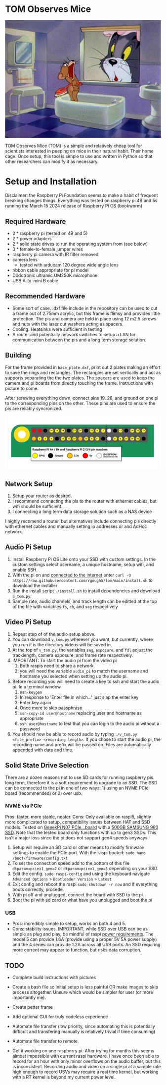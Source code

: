 # TOM Observes Mice
![this is fair use right?](pic/tom_n_jerry.jpg)

TOM Observes Mice (TOM) is a simple and relatively cheap tool for scientists interested in peeping on mice in their natural habit. Their home cage.
Once setup, this tool is simple to use and written in Python so that other researchers can modify it as necessary.

# Setup and Installation
Disclaimer: the Raspberry Pi Foundation seems to make a habit of frequent breaking changes things. Everything was tested on raspberry pi 4B and 5s running the March 15 2024 release of Raspberry Pi OS (bookworm)

## Required Hardware
- 2 * raspberry pi (tested on 4B and 5)
- 2 * power adapters
- 2 * solid state drives to run the operating system from (see below)
- 3 * female-to-female jumper wires
- raspberry pi camera with IR filter removed
- camera lens
    - tested with arducam 120 degree wide angle lens
- ribbon cable appropriate for pi model
- Dodotronic ultramic UM250K microphone
- USB A-to-mini B cable

## Recommended Hardware
- Some sort of case. .dxf file include in the repository can be used to cut a frame out of 2.75mm acrylic, but this frame is flimsy and provides little protection. The pis and camera are held in place using 12 m2.5 screws and nuts with the laser cut washers acting as spacers.
- Cooling. Heatsinks were sufficient in testing
- A router and potentially network switches to setup a LAN for communication between the pis and a long term storage solution.

## Building

For the frame provided in `base_plate.dxf`, print out 2 plates making an effort to save the rings and rectangles. The rectangles are set vertically and act as supports separating the the two plates. The spacers are used to keep the camera and pi boards from directly touching the frame.
Instructions with picture to come.

After screwing everything down, connect pins 19, 26, and ground on one pi to the corresponding pins on the other. These pins are used to ensure the pis are reliably syncronized.

![picture of pin chart](pic/GPIO.png)


## Network Setup
1. Setup your router as desired.
2. I recommend connecting the pis to the router with ethernet cables, but wifi should be sufficient.
3. I connecting a long term data storage solution such as a NAS device

I highly recomend a router, but alternatives include connecting pis directly with ethernet cables and manually setting ip addresses or and AdHoc network.

## Audio Pi Setup
1. Install Raspberry Pi OS Lite onto your SSD with custom settings. In the custom settings select username, a unique hostname, setup wifi, and enable SSH.
2. With the pi on and [connected to the internet](https://www.raspberrypi.com/documentation/computers/configuration.html#configuring-networking) enter `curl -O https://raw.githubusercontent.com/rgough5/tom/main/install.sh` to download the installer
3. Run the install script `./install.sh` to install dependencies and download `a_tom.py`.
4. Sample rate, audio channels, and track length can be editted at the top of the file with variables `fs`, `ch`, and `seg` respectively

## Video Pi Setup
1. Repeat step of of the audio setup above.
2. You can download `v_tom.py` wherever you want, but currently, where you run it is the directory videos will be saved in.
3. At the top of `v_tom.py`, the variables `seg`, `exposure`, and `fdl` adjust the tracklength, camera exposure, and frame rate respectively.
4. IMPORTANT: To start the audio pi from the video pi
    1. Both raspis need to share a network.
    2. you will need the variable `audio_pi` to match the username and hostname you selected when setting up the audio pi.
5. Before recording you will need to create a key to ssh and start the audio pi. In a terminal window
    1. `ssh-keygen`
    2. In response to 'Enter file in which...' just slap the enter key
    3. Enter key again
    4. Once more to skip passphrase
    5. `ssh-copy-id user@hostname` replacing user and hostname as appropriate
    6. `ssh user@hostname` to test that you can login to the audio pi without a password
6. You should now be able to record audio by typing `./v_tom.py <file_prefix> <recording length>`. If you chose to start the audio pi, the recording name and prefix will be passed on. Files are automatically appended with date and time.

## Solid State Drive Selection
There are a dozen reasons not to use SD cards for running raspberry pis long term, therefore it is a soft requirement to upgrade to an SSD.
The SSD can be connected to the pi in one of two ways: 1) using an NVME PCIe board (recommended) or 2) over usb.

### NVME via PCIe
Pros: faster, more stable, neater. 
Cons: Only available on raspi5, slightly more complicated to setup, compatibility issues between HAT and SSD models. 
Tested on [GeeekPi N07 PCIe...board](https://www.amazon.com/GeeekPi-N07-Peripheral-Raspberry-Support/dp/B0CWD266XR/ref=sr_1_16?dib=eyJ2IjoiMSJ9.BxcxCUbroCMtEvv2KZGuIBTcsh51iWpvVxAkAUuVUQbw4jFFBTZ0bHDgR4TfMjSk_DqFo3YlUWbA8-xw19eq8Bc02CW_sldTs1fasLMWEBrfFkt6mOtSa7W9O7DDaMpwT85GbBxdlhDlnGnkKiEC_nfcV2_VhsV_TZizpWSDSGvalVGaVXDYquvp8nSDAFKkoLCkFfKn703KZk9_Cs3LgOGy01u0kKNYoHmrpSwHVn8.xjfPCRpKhnZc_S6FQ2UUS4v5q_gtD8mRNwm3e160UcI&dib_tag=se&keywords=raspi+nvme+hat&qid=1714772061&sr=8-16) with a [500GB SAMSUNG 980 SSD](https://www.amazon.com/SAMSUNG-Technology-Intelligent-Turbowrite-Sequential/dp/B08V7GT6F3/ref=sr_1_8?sr=8-8). 
Note that the tested board only functions with up to gen3 SSDs. This isn't a major loss since the pi does not support gen4 speeds anyways.
1. Setup will require an SD card or other means to modify firmware settings to enable the PCIe port. With the raspi booted: `sudo nano /boot/firmware/config.txt`
2. To set the connection speed add to the bottom of this file `dtparam=pciex1_gen=2` or `dtparam=pciex1_gen=3` depending on your SSD.
3. Edit the config. `sudo raspi-config` and using the keyboard navigate `Advanced Options` > `Bootloader Version` > `Latest`
4. Exit config and reboot the raspi `sudo shutdown -r now` and if everything boots correctly, procede.
5. With pi off and unplugged, connect the board with SSD to the pi.
6. Boot the pi with sd card or what have you unplugged and boot the pi

### USB
- Pros: incredibly simple to setup, works on both 4 and 5.
- Cons: stability issues.
IMPORTANT, while SSD over USB can be as simple as plug and play, be mindful of raspi [power requirements](https://www.raspberrypi.com/documentation/computers/raspberry-pi.html#typical-power-requirements). The model 5 can provide 1.6A (provide using a proper 5V 5A power supply) and the 4 series can provide 1.2A across all USB ports. An SSD requiring more current may appear to function, but risks data corruption.

## TODO
- Complete build instructions with pictures
- Create a bash file so initial setup is less painful OR make images to skip process altogether. Unsure which would be simpler for user (or more importantly me).
- Create better frame
- Add optional GUI for truly codeless experience
- Automate file transfer (low priority, since automating this is potentially difficult and transfering manually is relatively trivial if time consuming)
- Automate file transfer to remote

- Get it working on one raspberry pi. After trying for months this seems almost impossible with current raspi hardware. I have once been able to record for an hour with only minor overflows on the audio buffer, but this is inconsistent. Recording audio and video on a single pi at a sample rate high enough to record USVs may require a real time kernel, but working with a RT kernel is beyond my current power level.
